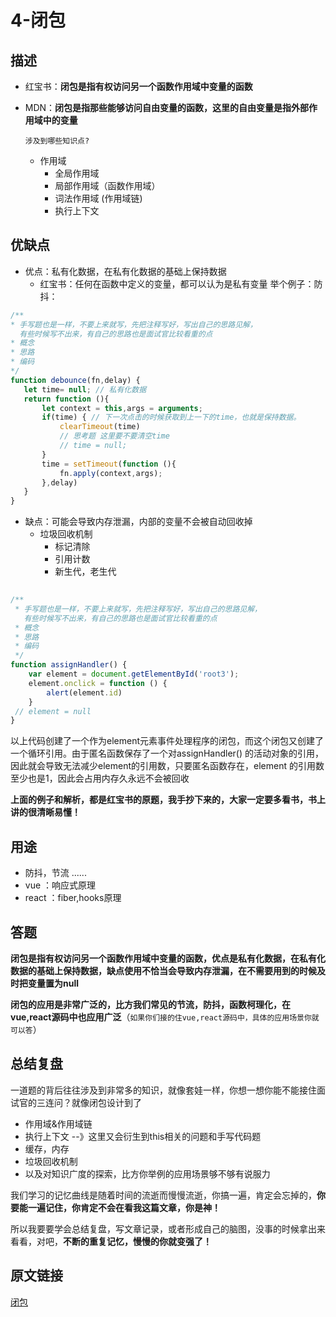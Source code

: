# 4-闭包

## 描述

- 红宝书：**闭包是指有权访问另一个函数作用域中变量的函数**

- MDN：**闭包是指那些能够访问自由变量的函数，这里的自由变量是指外部作用域中的变量**

  `涉及到哪些知识点?`

  - 作用域
    - 全局作用域
    - 局部作用域（函数作用域）
    - 词法作用域 (作用域链)
    - 执行上下文

## 优缺点

- 优点：私有化数据，在私有化数据的基础上保持数据
  - 红宝书：任何在函数中定义的变量，都可以认为是私有变量 举个例子：防抖：

```js
/**
* 手写题也是一样，不要上来就写，先把注释写好，写出自己的思路见解，
  有些时候写不出来，有自己的思路也是面试官比较看重的点
* 概念
* 思路
* 编码
*/
function debounce(fn,delay) {
   let time= null; // 私有化数据
   return function (){
       let context = this,args = arguments;
       if(time) { // 下一次点击的时候获取到上一下的time，也就是保持数据。
           clearTimeout(time)
           // 思考题 这里要不要清空time
           // time = null;
       }
       time = setTimeout(function (){
           fn.apply(context,args);
       },delay)
   }
}
```

- 缺点：可能会导致内存泄漏，内部的变量不会被自动回收掉
  - 垃圾回收机制
    - 标记清除
    - 引用计数
    - 新生代，老生代

```js
    
/**
 * 手写题也是一样，不要上来就写，先把注释写好，写出自己的思路见解，
   有些时候写不出来，有自己的思路也是面试官比较看重的点
 * 概念
 * 思路
 * 编码
 */
function assignHandler() {
    var element = document.getElementById('root3');
    element.onclick = function () {
        alert(element.id)
    }
 // element = null  
}
```

以上代码创建了一个作为element元素事件处理程序的闭包，而这个闭包又创建了一个循环引用。由于匿名函数保存了一个对assignHandler() 的活动对象的引用，因此就会导致无法减少element的引用数，只要匿名函数存在，element 的引用数至少也是1，因此会占用内存久永远不会被回收

**上面的例子和解析，都是红宝书的原题，我手抄下来的，大家一定要多看书，书上讲的很清晰易懂！**

## 用途

- 防抖，节流 ......
- vue ：响应式原理
- react ：fiber,hooks原理

## 答题

**闭包是指有权访问另一个函数作用域中变量的函数，优点是私有化数据，在私有化数据的基础上保持数据，缺点使用不恰当会导致内存泄漏，在不需要用到的时候及时把变量置为null**

**闭包的应用是非常广泛的，比方我们常见的节流，防抖，函数柯理化，在vue,react源码中也应用广泛**（`如果你们接的住vue,react源码中，具体的应用场景你就可以答`）

## 总结复盘

一道题的背后往往涉及到非常多的知识，就像套娃一样，你想一想你能不能接住面试官的三连问？就像闭包设计到了

- 作用域&作用域链
- 执行上下文 --》这里又会衍生到this相关的问题和手写代码题
- 缓存，内存
- 垃圾回收机制
- 以及对知识广度的探索，比方你举例的应用场景够不够有说服力

我们学习的记忆曲线是随着时间的流逝而慢慢流逝，你搞一遍，肯定会忘掉的，**你要能一遍记住，你肯定不会在看我这篇文章，你是神！**

所以我要要学会总结复盘，写文章记录，或者形成自己的脑图，没事的时候拿出来看看，对吧，**不断的重复记忆，慢慢的你就变强了！**

## 原文链接

[闭包](https://juejin.cn/post/7088216038063472670)